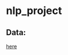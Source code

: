 # nlp_project

## Data:
[here](https://www.kaggle.com/datasets/thedevastator/pubmed-article-summarization-dataset?select=validation.csv)
